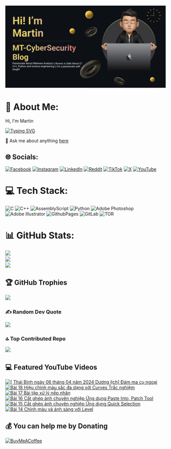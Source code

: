 

![Image Alt](https://github.com/mt-cybersecurity/mt-cybersecurity/blob/9b84bc67ed33ad8a8fd3d39479f0e7c4d507e626/2024-08-17_205915.png)
# 💫 About Me:
Hi, I'm Martin

[![Typing SVG](https://readme-typing-svg.demolab.com?font=Fira+Code&weight=700&size=43&pause=1000&repeat=true&width=1500&height=58&lines=I+write+a+personal+blog+called+MT-CyberSecurity+Blog;I'm+currently+working+at+HP+Service+Center%2C+Hanoi%2C+Vietnam;I+like+to+learn+about+malware;I+also+have+a+Youtube+channel+to+upload+random+things)](https://git.io/typing-svg)

💬 Ask me about anything <a href="https://github.com/mt-cybersecurity/mt-cybersecurity/issues">here</a>


## 🌐 Socials:
[![Facebook](https://img.shields.io/badge/Facebook-%231877F2.svg?logo=Facebook&logoColor=white)](https://facebook.com/martin.mt.official) [![Instagram](https://img.shields.io/badge/Instagram-%23E4405F.svg?logo=Instagram&logoColor=white)](https://instagram.com/iam_martinbui) [![LinkedIn](https://img.shields.io/badge/LinkedIn-%230077B5.svg?logo=linkedin&logoColor=white)](https://linkedin.com/in/martinofficial) [![Reddit](https://img.shields.io/badge/Reddit-%23FF4500.svg?logo=Reddit&logoColor=white)](https://reddit.com/user/MartinBui) [![TikTok](https://img.shields.io/badge/TikTok-%23000000.svg?logo=TikTok&logoColor=white)](https://tiktok.com/@official_martinbui) [![X](https://img.shields.io/badge/X-black.svg?logo=X&logoColor=white)](https://x.com/iam_martinbui) [![YouTube](https://img.shields.io/badge/YouTube-%23FF0000.svg?logo=YouTube&logoColor=white)](https://www.youtube.com/@MTVlog-official) 

# 💻 Tech Stack:
![C](https://img.shields.io/badge/c-%2300599C.svg?style=for-the-badge&logo=c&logoColor=white)
![C++](https://img.shields.io/badge/c++-%2300599C.svg?style=for-the-badge&logo=c%2B%2B&logoColor=white)
![AssemblyScript](https://img.shields.io/badge/assembly%20script-%23000000.svg?style=for-the-badge&logo=assemblyscript&logoColor=white)
![Python](https://img.shields.io/badge/python-3670A0?style=for-the-badge&logo=python&logoColor=ffdd54)
![Adobe Photoshop](https://img.shields.io/badge/adobe%20photoshop-%2331A8FF.svg?style=for-the-badge&logo=adobe%20photoshop&logoColor=white) ![Adobe Illustrator](https://img.shields.io/badge/adobe%20illustrator-%23FF9A00.svg?style=for-the-badge&logo=adobe%20illustrator&logoColor=white)
![GithubPages](https://img.shields.io/badge/github%20pages-121013?style=for-the-badge&logo=github&logoColor=white)
![GitLab](https://img.shields.io/badge/gitlab-%23181717.svg?style=for-the-badge&logo=gitlab&logoColor=white)
![TOR](https://img.shields.io/badge/tor-%237E4798.svg?style=for-the-badge&logo=tor-project&logoColor=white)

# 📊 GitHub Stats:
![](https://github-readme-stats.vercel.app/api?username=mt-cybersecurity&theme=dark&hide_border=false&include_all_commits=true&count_private=false)<br/>
![](https://github-readme-streak-stats.herokuapp.com/?user=mt-cybersecurity&theme=dark&hide_border=false)<br/>
![](https://github-readme-stats.vercel.app/api/top-langs/?username=mt-cybersecurity&theme=dark&hide_border=false&include_all_commits=true&count_private=false&layout=donut)

## 🏆 GitHub Trophies
![](https://github-profile-trophy.vercel.app/?username=mt-cybersecurity&theme=radical&no-frame=false&no-bg=false&margin-w=4)

### ✍️ Random Dev Quote
![](https://quotes-github-readme.vercel.app/api?type=horizontal&theme=radical)

### 🔝 Top Contributed Repo
![](https://github-contributor-stats.vercel.app/api?username=mt-cybersecurity&limit=5&theme=dark&combine_all_yearly_contributions=true)

## 💻 Featured YouTube Videos

<!-- BEGIN YOUTUBE-CARDS -->
[![[ Thái Binh ngày 06 tháng 04 năm 2024 Dương lịch] Đám ma cụ ngoại](https://ytcards.demolab.com/?id=Eqo-FUv-rC8&title=%5B+Th%C3%A1i+Binh+ng%C3%A0y+06+th%C3%A1ng+04+n%C4%83m+2024+D%C6%B0%C6%A1ng+l%E1%BB%8Bch%5D+%C4%90%C3%A1m+ma+c%E1%BB%A5+ngo%E1%BA%A1i&lang=en&timestamp=1725769003&background_color=%230d1117&title_color=%23ffffff&stats_color=%23dedede&max_title_lines=1&width=250&border_radius=5 "[ Thái Binh ngày 06 tháng 04 năm 2024 Dương lịch] Đám ma cụ ngoại")](https://www.youtube.com/watch?v=Eqo-FUv-rC8)
[![Bài 18  Hiệu chỉnh màu sắc đa dạng với Curves Trắc nghiệm](https://ytcards.demolab.com/?id=BSgnhPxgTdQ&title=B%C3%A0i+18++Hi%E1%BB%87u+ch%E1%BB%89nh+m%C3%A0u+s%E1%BA%AFc+%C4%91a+d%E1%BA%A1ng+v%E1%BB%9Bi+Curves+Tr%E1%BA%AFc+nghi%E1%BB%87m&lang=en&timestamp=1725289336&background_color=%230d1117&title_color=%23ffffff&stats_color=%23dedede&max_title_lines=1&width=250&border_radius=5 "Bài 18  Hiệu chỉnh màu sắc đa dạng với Curves Trắc nghiệm")](https://www.youtube.com/watch?v=BSgnhPxgTdQ)
[![Bài 17  Bài tập xử lý nếp nhăn](https://ytcards.demolab.com/?id=JvMRE9PyUDc&title=B%C3%A0i+17++B%C3%A0i+t%E1%BA%ADp+x%E1%BB%AD+l%C3%BD+n%E1%BA%BFp+nh%C4%83n&lang=en&timestamp=1725288754&background_color=%230d1117&title_color=%23ffffff&stats_color=%23dedede&max_title_lines=1&width=250&border_radius=5 "Bài 17  Bài tập xử lý nếp nhăn")](https://www.youtube.com/watch?v=JvMRE9PyUDc)
[![Bài 16  Cắt ghép ảnh chuyên nghiệp  Ứng dụng Paste Into, Patch Tool](https://ytcards.demolab.com/?id=Z3GbGgXJ_6o&title=B%C3%A0i+16++C%E1%BA%AFt+gh%C3%A9p+%E1%BA%A3nh+chuy%C3%AAn+nghi%E1%BB%87p++%E1%BB%A8ng+d%E1%BB%A5ng+Paste+Into%2C+Patch+Tool&lang=en&timestamp=1725288740&background_color=%230d1117&title_color=%23ffffff&stats_color=%23dedede&max_title_lines=1&width=250&border_radius=5 "Bài 16  Cắt ghép ảnh chuyên nghiệp  Ứng dụng Paste Into, Patch Tool")](https://www.youtube.com/watch?v=Z3GbGgXJ_6o)
[![Bài 15  Cắt ghép ảnh chuyên nghiệp  Ứng dụng Quick Selection](https://ytcards.demolab.com/?id=JofuPlAZP5k&title=B%C3%A0i+15++C%E1%BA%AFt+gh%C3%A9p+%E1%BA%A3nh+chuy%C3%AAn+nghi%E1%BB%87p++%E1%BB%A8ng+d%E1%BB%A5ng+Quick+Selection&lang=en&timestamp=1725288725&background_color=%230d1117&title_color=%23ffffff&stats_color=%23dedede&max_title_lines=1&width=250&border_radius=5 "Bài 15  Cắt ghép ảnh chuyên nghiệp  Ứng dụng Quick Selection")](https://www.youtube.com/watch?v=JofuPlAZP5k)
[![Bài 14  Chỉnh màu và ánh sáng với Level](https://ytcards.demolab.com/?id=UJLswt5einE&title=B%C3%A0i+14++Ch%E1%BB%89nh+m%C3%A0u+v%C3%A0+%C3%A1nh+s%C3%A1ng+v%E1%BB%9Bi+Level&lang=en&timestamp=1725288708&background_color=%230d1117&title_color=%23ffffff&stats_color=%23dedede&max_title_lines=1&width=250&border_radius=5 "Bài 14  Chỉnh màu và ánh sáng với Level")](https://www.youtube.com/watch?v=UJLswt5einE)
<!-- END YOUTUBE-CARDS -->


  
  ## 💰 You can help me by Donating
  [![BuyMeACoffee](https://img.shields.io/badge/Buy%20Me%20a%20Coffee-ffdd00?style=for-the-badge&logo=buy-me-a-coffee&logoColor=black)](https://buymeacoffee.com/mtcybersecurity)
  
<!-- Proudly created with GPRM ( https://gprm.itsvg.in ) -->
